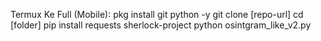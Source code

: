 Termux Ke Full (Mobile):
pkg install git python -y
git clone [repo-url]
cd [folder]
pip install requests sherlock-project
python osintgram_like_v2.py
